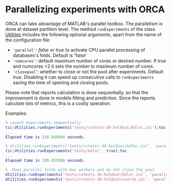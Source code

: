 # Parallelizing experiments with ORCA

ORCA can take advantage of MATLAB's parallel toolbox. The parallelism is done at dataset partition level. The method `runExperiments` of the class [Utilities](../src/Utilities.m) includes the following optional arguments, apart from the name of the configuration file:
 - `'parallel'`: *false* or *true* to activate CPU parallel processing of databases's folds. Default is 'false'
 - `'numcores'`: default maximum number of cores or desired number. If *true* and numcores <2 it sets the number to maximum number of cores.
 - `'closepool`': whether to close or not the pool after  experiments. Default *true*. Disabling it can speed up consecutive calls to `runExperiments` saving the time of opening and closing pools.

Please note that reports calculation is done sequentially, so that the improvement is done in models fitting and prediction. Since the reports calculate lots of metrics, this is a costly operation.

Examples:

```MATLAB
% Launch experiments sequentially
tic;Utilities.runExperiments('tests/cvtests-30-holdout/kdlor.ini');toc
...
Elapsed time is 318.869864 seconds.

% Utilities.runExperiments('tests/cvtests-30-holdout/kdlor.ini', 'parallel', 1)
tic;Utilities.runExperiments('tests/kdlor', true);toc
...
Elapsed time is 190.453860 seconds.

%  Runs parallel folds with max workers and do not close the pool
Utilities.runExperiments('tests/cvtests-30-holdout/kdlor.ini', 'parallel', 1, 'closepool', false)
Utilities.runExperiments('tests/cvtests-30-holdout/svorim.ini', 'parallel', 1, 'closepool', false)

```
